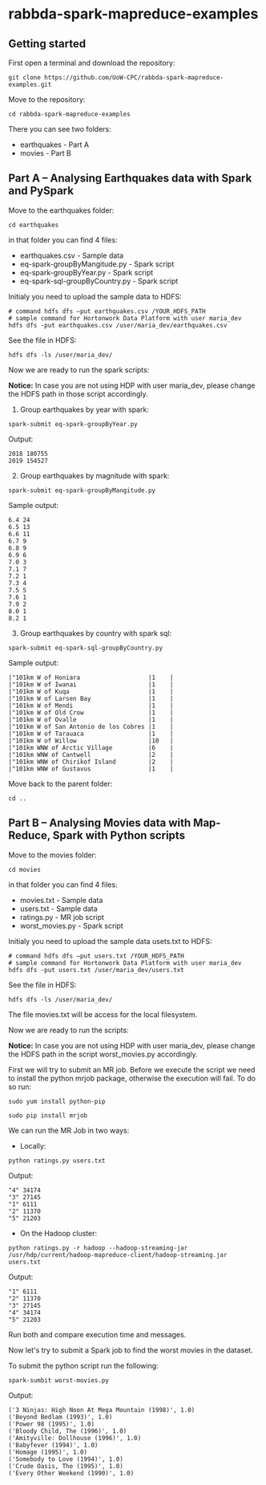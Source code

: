 # rabbda-spark-mapreduce-examples

## Getting started

First open a terminal and download the repository:
```
git clone https://github.com/UoW-CPC/rabbda-spark-mapreduce-examples.git
```
Move to the repository:
```
cd rabbda-spark-mapreduce-examples
```
There you can see two folders:
* earthquakes - Part A
* movies - Part B

## Part A – Analysing Earthquakes data with Spark and PySpark

Move to the earthquakes folder:
```
cd earthquakes
```
in that folder you can find 4 files:
* earthquakes.csv - Sample data
* eq-spark-groupByMangitude.py - Spark script
* eq-spark-groupByYear.py - Spark script
* eq-spark-sql-groupByCountry.py - Spark script

Initialy you need to upload the sample data to HDFS:
```
# command hdfs dfs –put earthquakes.csv /YOUR_HDFS_PATH
# sample command for Hortonwork Data Platform with user maria_dev
hdfs dfs -put earthquakes.csv /user/maria_dev/earthquakes.csv
```

See the file in HDFS:
```
hdfs dfs -ls /user/maria_dev/
```

Now we are ready to run the spark scripts:

__Notice:__ In case you are not using HDP with user maria_dev, please change the HDFS path in those script accordingly.

1.	Group earthquakes by year with spark:
```
spark-submit eq-spark-groupByYear.py
```
Output:
```
2018 180755
2019 154527
```
2.	Group earthquakes by magnitude with spark:
```
spark-submit eq-spark-groupByMangitude.py
```
Sample output:
```
6.4 24
6.5 13
6.6 11
6.7 9
6.8 9
6.9 6
7.0 3
7.1 7
7.2 1
7.3 4
7.5 5
7.6 1
7.9 2
8.0 1
8.2 1
```
3.	Group earthquakes by country with spark sql:
```
spark-submit eq-spark-sql-groupByCountry.py
```

Sample output:
```
|"101km W of Honiara                   |1    |
|"101km W of Iwanai                    |1    |
|"101km W of Kuqa                      |1    |
|"101km W of Larsen Bay                |1    |
|"101km W of Mendi                     |1    |
|"101km W of Old Crow                  |1    |
|"101km W of Ovalle                    |1    |
|"101km W of San Antonio de los Cobres |1    |
|"101km W of Tarauaca                  |1    |
|"101km W of Willow                    |10   |
|"101km WNW of Arctic Village          |6    |
|"101km WNW of Cantwell                |2    |
|"101km WNW of Chirikof Island         |2    |
|"101km WNW of Gustavus                |1    |
```

Move back to the parent folder:
```
cd ..
```

## Part B – Analysing Movies data with Map-Reduce, Spark with Python scripts

Move to the movies folder:
```
cd movies
```
in that folder you can find 4 files:
* movies.txt - Sample data
* users.txt - Sample data
* ratings.py - MR job script
* worst_movies.py - Spark script

Initialy you need to upload the sample data usets.txt to HDFS:
```
# command hdfs dfs –put users.txt /YOUR_HDFS_PATH
# sample command for Hortonwork Data Platform with user maria_dev
hdfs dfs -put users.txt /user/maria_dev/users.txt
```

See the file in HDFS:
```
hdfs dfs -ls /user/maria_dev/
```

The file movies.txt will be access for the local filesystem.

Now we are ready to run the scripts:

__Notice:__ In case you are not using HDP with user maria_dev, please change the HDFS path in the script worst_movies.py accordingly.

First we will try to submit an MR job.
Before we execute the script we need to install the python mrjob package, otherwise the execution will fail.
To do so run:
```
sudo yum install python-pip
```
```
sudo pip install mrjob
```

We can run the MR Job in two ways:
* Locally:
```
python ratings.py users.txt
```
Output:
```
"4"	34174
"3"	27145
"1"	6111
"2"	11370
"5"	21203
````

* On the Hadoop cluster:
```
python ratings.py -r hadoop --hadoop-streaming-jar /usr/hdp/current/hadoop-mapreduce-client/hadoop-streaming.jar users.txt
```
Output:
```
"1"	6111
"2"	11370
"3"	27145
"4"	34174
"5"	21203
````

Run both and compare execution time and messages.


Now let's try to submit a Spark job to find the worst movies in the dataset.

To submit the python script run the following:
```
spark-sumbit worst-movies.py
```
Output:
```
('3 Ninjas: High Noon At Mega Mountain (1998)', 1.0)
('Beyond Bedlam (1993)', 1.0)
('Power 98 (1995)', 1.0)
('Bloody Child, The (1996)', 1.0)
('Amityville: Dollhouse (1996)', 1.0)
('Babyfever (1994)', 1.0)
('Homage (1995)', 1.0)
('Somebody to Love (1994)', 1.0)
('Crude Oasis, The (1995)', 1.0)
('Every Other Weekend (1990)', 1.0)
```




